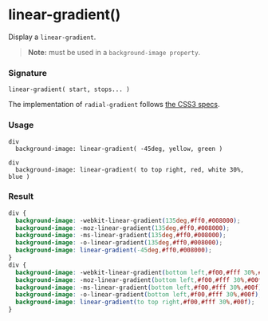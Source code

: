 # linear-gradient()

Display a `linear-gradient`.

> **Note:** must be used in a `background-image property`.

### Signature

`linear-gradient( start, stops... )`

The implementation of `radial-gradient` follows [the CSS3 specs](https://developer.mozilla.org/en-US/docs/Web/CSS/linear-gradient).

### Usage

```stylus
div
  background-image: linear-gradient( -45deg, yellow, green )

div
  background-image: linear-gradient( to top right, red, white 30%, blue )    
```

### Result

```css
div {
  background-image: -webkit-linear-gradient(135deg,#ff0,#008000);
  background-image: -moz-linear-gradient(135deg,#ff0,#008000);
  background-image: -ms-linear-gradient(135deg,#ff0,#008000);
  background-image: -o-linear-gradient(135deg,#ff0,#008000);
  background-image: linear-gradient(-45deg,#ff0,#008000);
}
div {
  background-image: -webkit-linear-gradient(bottom left,#f00,#fff 30%,#00f);
  background-image: -moz-linear-gradient(bottom left,#f00,#fff 30%,#00f);
  background-image: -ms-linear-gradient(bottom left,#f00,#fff 30%,#00f);
  background-image: -o-linear-gradient(bottom left,#f00,#fff 30%,#00f);
  background-image: linear-gradient(to top right,#f00,#fff 30%,#00f);
}
```
